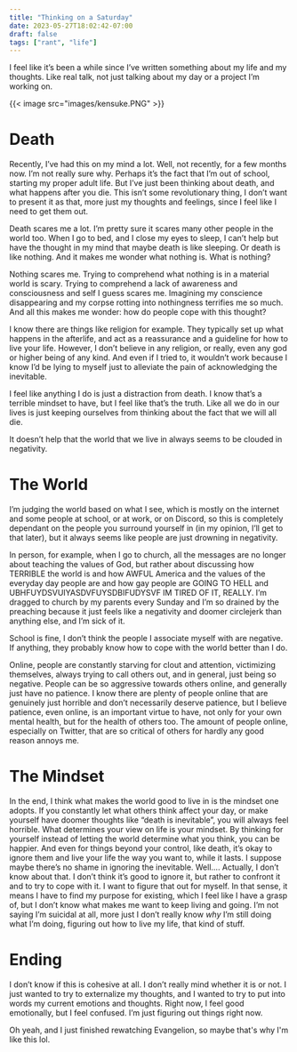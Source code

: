 ```yaml
---
title: "Thinking on a Saturday"
date: 2023-05-27T18:02:42-07:00
draft: false
tags: ["rant", "life"]
---
```


I feel like it’s been a while since I’ve written something about my life and my thoughts. Like real talk, not just talking about my day or a project I’m working on. 

{{< image src="images/kensuke.PNG" >}}

# Death

Recently, I’ve had this on my mind a lot. Well, not recently, for a few months now. I’m not really sure why. Perhaps it’s the fact that I’m out of school, starting my proper adult life. But I’ve just been thinking about death, and what happens after you die. This isn’t some revolutionary thing, I don’t want to present it as that, more just my thoughts and feelings, since I feel like I need to get them out.

Death scares me a lot. I’m pretty sure it scares many other people in the world too. When I go to bed, and I close my eyes to sleep, I can’t help but have the thought in my mind that maybe death is like sleeping. Or death is like nothing. And it makes me wonder what nothing is. What is nothing? 

Nothing scares me. Trying to comprehend what nothing is in a material world is scary. Trying to comprehend a lack of awareness and consciousness and self I guess scares me. Imagining my conscience disappearing and my corpse rotting into nothingness terrifies me so much. And all this makes me wonder: how do people cope with this thought?

I know there are things like religion for example. They typically set up what happens in the afterlife, and act as a reassurance and a guideline for how to live your life. However, I don’t believe in any religion, or really, even any god or higher being of any kind. And even if I tried to, it wouldn’t work because I know I’d be lying to myself just to alleviate the pain of acknowledging the inevitable. 

I feel like anything I do is just a distraction from death. I know that’s a terrible mindset to have, but I feel like that’s the truth. Like all we do in our lives is just keeping ourselves from thinking about the fact that we will all die. 

It doesn’t help that the world that we live in always seems to be clouded in negativity.

# The World

I’m judging the world based on what I see, which is mostly on the internet and some people at school, or at work, or on Discord, so this is completely dependant on the people you surround yourself in (in my opinion, I’ll get to that later), but it always seems like people are just drowning in negativity.

In person, for example, when I go to church, all the messages are no longer about teaching the values of God, but rather about discussing how TERRIBLE the world is and how AWFUL America and the values of the everyday day people are and how gay people are GOING TO HELL and UBHFUYDSVUIYASDVFUYSDBIFUDYSVF IM TIRED OF IT, REALLY. I’m dragged to church by my parents every Sunday and I’m so drained by the preaching because it just feels like a negativity and doomer circlejerk than anything else, and I’m sick of it.

School is fine, I don’t think the people I associate myself with are negative. If anything, they probably know how to cope with the world better than I do. 

Online, people are constantly starving for clout and attention, victimizing themselves, always trying to call others out, and in general, just being so negative. People can be so aggressive towards others online, and generally just have no patience. I know there are plenty of people online that are genuinely just horrible and don’t necessarily deserve patience, but I believe patience, even online, is an important virtue to have, not only for your own mental health, but for the health of others too. The amount of people online, especially on Twitter, that are so critical of others for hardly any good reason annoys me. 

# The Mindset

In the end, I think what makes the world good to live in is the mindset one adopts. If you constantly let what others think affect your day, or make yourself have doomer thoughts like “death is inevitable”, you will always feel horrible. What determines your view on life is your mindset. By thinking for yourself instead of letting the world determine what you think, you can be happier. And even for things beyond your control, like death, it’s okay to ignore them and live your life the way you want to, while it lasts. I suppose maybe there’s no shame in ignoring the inevitable. Well…. Actually, I don’t know about that. I don’t think it’s good to ignore it, but rather to confront it and to try to cope with it. I want to figure that out for myself. In that sense, it means I have to find my purpose for existing, which I feel like I have a grasp of, but I don’t know what makes me want to keep living and going. I’m not saying I’m suicidal at all, more just I don’t really know *why* I’m still doing what I’m doing, figuring out how to live my life, that kind of stuff. 

# Ending

I don’t know if this is cohesive at all. I don’t really mind whether it is or not. I just wanted to try to externalize my thoughts, and I wanted to try to put into words my current emotions and thoughts. Right now, I feel good emotionally, but I feel confused. I’m just figuring out things right now. 

Oh yeah, and I just finished rewatching Evangelion, so maybe that's why I'm like this lol.
